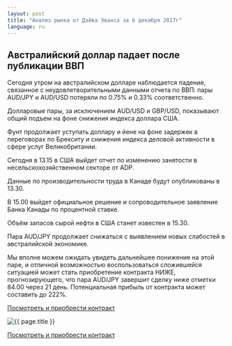```yaml
---
layout: post
title: "Анализ рынка от Дэйва Эванса за 6 декабря 2017г"
language: ru
---
```

## Австралийский доллар падает после публикации ВВП

Сегодня утром на австралийском долларе наблюдается падение, связанное с неудовлетворительными данными отчета по ВВП: пары AUD/JPY и AUD/USD потеряли по 0.75% и 0.33% соответственно.

Долларовые пары, за исключением AUD/USD и GBP/USD, показывают общий подъем на фоне снижения индекса доллара США.

Фунт продолжает уступать доллару и йене на фоне задержек в переговорах по Брекситу и снижения индекса деловой активности в сфере услуг Великобритании.
 
 
Сегодня в 13.15 в США выйдет отчет по изменению занятости в несельскохозяйственном секторе от ADP.

Данные по производительности труда в Канаде будут опубликованы в 13.30.

В 15.00 выйдет официальное решение и сопроводительное заявление Банка Канады по процентной ставке.

Объём запасов сырой нефти в США станет известен в 15.30.
 
 
Пара AUD/JPY продолжает снижаться с выявлением новых слабостей в австралийской экономике.

Мы вполне можем ожидать увидеть дальнейшее понижение на этой паре, и отличной возможностью воспользоваться сложившейся ситуацией может стать приобретение контракта НИЖЕ, прогнозирующего, что пара AUD/JPY завершит сделку ниже отметки 84.00 через 21 день. Потенциальная прибыль от контракта может составить до 222%.

<a href="http://record.binary.com/_bivVDfg8lHux76XffYA0JmNd7ZgqdRLk/1/market=forex&underlying=frxAUDJPY&formname=higherlower&duration_amount=21&duration_units=d&amount=10&amount_type=payout&expiry_type=duration&barrier=84&s=1&t=AGAo0wZxiuWVUSIZnKLQvZ0co5lt24DG" target="_blank">Посмотреть и приобрести контракт</a>

<img src="{{ site.url }}/images/dec/ru-06-dec-17.png" alt="{{ page.title }}"  title="{{ page.title }}">

<a href="%LINK%%?https://www.binary.com/d/trade.cgi?market=forex&underlying=frxAUDJPY&formname=higherlower&duration_amount=21&duration_units=d&amount=10&amount_type=payout&expiry_type=duration&barrier=84&s=1&t=AGAo0wZxiuWVUSIZnKLQvZ0co5lt24DG" target="_blank">Посмотреть и приобрести контракт</a>